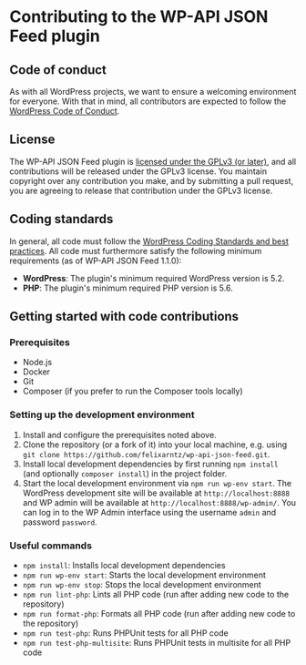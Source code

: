 # Contributing to the WP-API JSON Feed plugin

## Code of conduct

As with all WordPress projects, we want to ensure a welcoming environment for everyone. With that in mind, all contributors are expected to follow the [WordPress Code of Conduct](https://make.wordpress.org/handbook/community-code-of-conduct/).

## License

The WP-API JSON Feed plugin is [licensed under the GPLv3 (or later)](/license.txt), and all contributions will be released under the GPLv3 license. You maintain copyright over any contribution you make, and by submitting a pull request, you are agreeing to release that contribution under the GPLv3 license.

## Coding standards

In general, all code must follow the [WordPress Coding Standards and best practices](https://developer.wordpress.org/coding-standards/). All code must furthermore satisfy the following minimum requirements (as of WP-API JSON Feed 1.1.0):

- **WordPress**: The plugin's minimum required WordPress version is 5.2.
- **PHP**: The plugin's minimum required PHP version is 5.6.

## Getting started with code contributions

### Prerequisites

* Node.js
* Docker
* Git
* Composer (if you prefer to run the Composer tools locally)

### Setting up the development environment

1. Install and configure the prerequisites noted above.
2. Clone the repository (or a fork of it) into your local machine, e.g. using `git clone https://github.com/felixarntz/wp-api-json-feed.git`.
3. Install local development dependencies by first running `npm install` (and optionally `composer install`) in the project folder.
4. Start the local development environment via `npm run wp-env start`. The WordPress development site will be available at `http://localhost:8888` and WP admin will be available at `http://localhost:8888/wp-admin/`. You can log in to the WP Admin interface using the username `admin` and password `password`.

### Useful commands

* `npm install`: Installs local development dependencies
* `npm run wp-env start`: Starts the local development environment
* `npm run wp-env stop`: Stops the local development environment
* `npm run lint-php`: Lints all PHP code (run after adding new code to the repository)
* `npm run format-php`: Formats all PHP code (run after adding new code to the repository)
* `npm run test-php`: Runs PHPUnit tests for all PHP code
* `npm run test-php-multisite`: Runs PHPUnit tests in multisite for all PHP code

